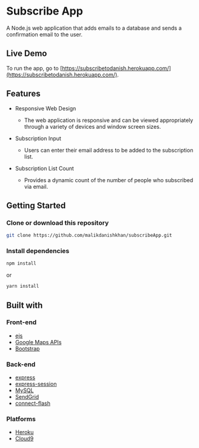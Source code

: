 # Subscribe App
A Node.js web application that adds emails to a database and sends a confirmation email to the user.

## Live Demo
To run the app, go to [https://subscribetodanish.herokuapp.com/](https://subscribetodanish.herokuapp.com/).

## Features

* Responsive Web Design
  - The web application is responsive and can be viewed appropriately through a variety of devices and window screen sizes.
  
* Subscription Input
  - Users can enter their email address to be added to the subscription list.
  
* Subscription List Count
  - Provides a dynamic count of the number of people who subscribed via email.
  
## Getting Started
### Clone or download this repository

```sh
git clone https://github.com/malikdanishkhan/subscribeApp.git
```

### Install dependencies

```sh
npm install
```

or

```sh
yarn install
```

## Built with

### Front-end

* [ejs](http://ejs.co/)
* [Google Maps APIs](https://developers.google.com/maps/)
* [Bootstrap](https://getbootstrap.com/docs/3.3/)

### Back-end

* [express](https://expressjs.com/)
* [express-session](https://github.com/expressjs/session#express-session)
* [MySQL](https://www.mysql.com/)
* [SendGrid](https://sendgrid.com/)
* [connect-flash](https://github.com/jaredhanson/connect-flash#connect-flash)

### Platforms
* [Heroku](https://www.heroku.com/)
* [Cloud9](https://aws.amazon.com/cloud9/?origin=c9io)
